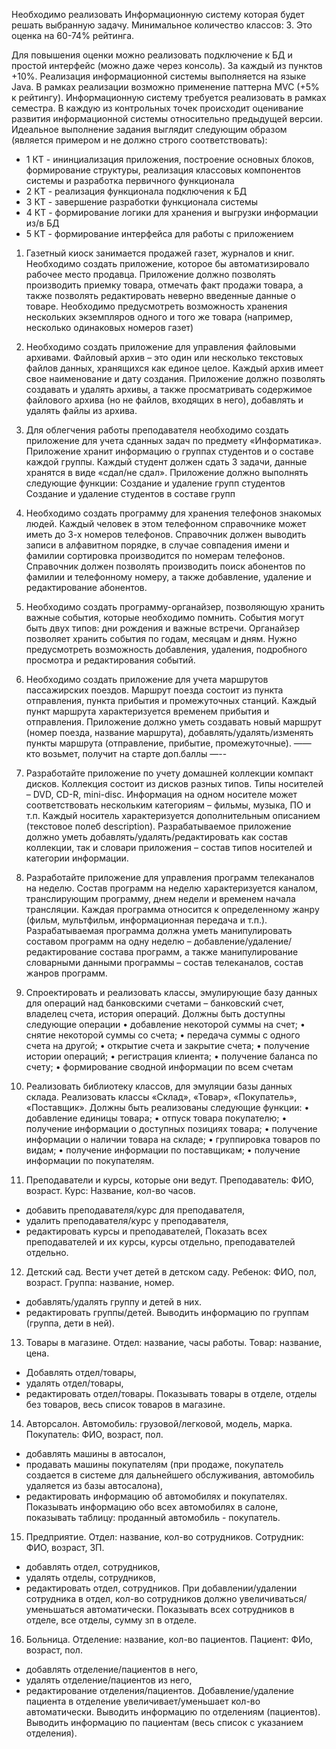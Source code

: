 Необходимо реализовать Информационную систему которая будет решать выбранную задачу. Минимальное количество классов: 3. Это оценка на 60-74% рейтинга.

Для повышения оценки можно реализовать подключение к БД и простой интерфейс (можно даже через консоль). За каждый из пунктов +10%.
Реализация информационной системы выполняется на языке Java. В рамках реализации возможно применение паттерна MVC (+5% к рейтингу).
Информационную систему требуется реализовать в рамках семестра. В каждую из контрольных точек происходит оценивание развития информационной системы относительно предыдущей версии.
Идеальное выполнение задания выглядит следующим образом (является примером и не должно строго соответствовать): 
- 1 КТ - ининциализация приложения, построение основных блоков, формирование структуры, реализация классовых компонентов системы и разработка первичного функционала
- 2 КТ - реализация функционала подключения к БД
- 3 КТ - завершение разработки функционала системы
- 4 КТ - формирование логики для хранения и выгрузки информации из/в БД
- 5 КТ - формирование интерфейса для работы с приложением

1. Газетный киоск занимается продажей газет, журналов и книг. Необходимо создать приложение, которое бы автоматизировало рабочее место продавца. Приложение должно позволять производить приемку товара, отмечать факт продажи товара, а также позволять редактировать неверно введенные данные о товаре. Необходимо предусмотреть возможность хранения нескольких экземпляров одного и того же товара (например, несколько одинаковых номеров газет)

2. Необходимо создать приложение для управления файловыми архивами. Файловый архив – это один или несколько текстовых файлов данных, хранящихся как единое целое. Каждый архив имеет свое наименование и дату создания. Приложение должно позволять создавать и удалять архивы, а также просматривать содержимое файлового архива (но не файлов, входящих в него), добавлять и удалять файлы из архива.

3. Для облегчения работы преподавателя необходимо создать приложение для учета сданных задач по предмету «Информатика». Приложение хранит информацию о группах студентов и о составе каждой группы. Каждый студент должен сдать 3 задачи, данные хранятся в виде «сдал/не сдал». Приложение должно выполнять следующие функции:
Создание и удаление групп студентов
Создание и удаление студентов в составе групп

4. Необходимо создать программу для хранения телефонов знакомых людей. Каждый человек в этом телефонном справочнике может иметь до 3-х номеров телефонов. Справочник должен выводить записи в алфавитном порядке, в случае совпадения имени и фамилии сортировка производится по номерам телефонов. Справочник должен позволять производить поиск абонентов по фамилии и телефонному номеру, а также добавление, удаление и редактирование абонентов.

5. Необходимо создать программу-органайзер, позволяющую хранить важные события, которые необходимо помнить. События могут быть двух типов: дни рождения и важные встречи. Органайзер позволяет хранить события по годам, месяцам и дням. Нужно предусмотреть возможность добавления, удаления, подробного просмотра и редактирования событий.

6. Необходимо создать приложение для учета маршрутов пассажирских поездов. Маршрут поезда состоит из пункта отправления, пункта прибытия и промежуточных станций. Каждый пункт маршрута характеризуется временем прибытия и отправления. Приложение должно уметь создавать новый маршрут (номер поезда, название маршрута), добавлять/удалять/изменять пункты маршрута (отправление, прибытие, промежуточные). —— кто возьмет, получит на старте доп.баллы —--

7. Разработайте приложение по учету домашней коллекции компакт дисков. Коллекция состоит из дисков разных типов. Типы носителей – DVD, CD-R, mini-disc. Информация на одном носителе может соответствовать нескольким категориям – фильмы, музыка, ПО и т.п. Каждый носитель характеризуется дополнительным описанием (текстовое полеб description). Разрабатываемое приложение должно уметь добавлять/удалять/редактировать как состав коллекции, так и словари приложения – состав типов носителей и категории информации.

8. Разработайте приложение для управления программ телеканалов на неделю. Состав программ на неделю характеризуется каналом, транслирующим программу, днем недели и временем начала трансляции. Каждая программа относится к определенному жанру (фильм, мультфильм, информационная передача и т.п.). Разрабатываемая программа должна уметь манипулировать составом программ на одну неделю – добавление/удаление/редактирование состава программ, а также манипулирование словарными данными программы – состав телеканалов, состав жанров программ.

9. Спроектировать и реализовать классы, эмулирующие базу данных для операций над банковскими счетами – банковский счет, владелец счета, история операций.
Должны быть доступны следующие операции
• добавление некоторой суммы на счет;
• снятие некоторой суммы со счета;
• передача суммы с одного счета на другой;
• открытие счета и закрытие счета;
• получение истории операций;
• регистрация клиента;
• получение баланса по счету;
• формирование сводной информации по всем счетам

10. Реализовать библиотеку классов, для эмуляции базы данных склада. Реализовать классы «Склад», «Товар», «Покупатель», «Поставщик».
Должны быть реализованы следующие функции:
• добавление единицы товара;
• отпуск товара покупателю;
• получение информации о доступных позициях товара;
• получение информации о наличии товара на складе;
• группировка товаров по видам;
• получение информации по поставщикам;
• получение информации по покупателям.

11. Преподаватели и курсы, которые они ведут. Преподаватель: ФИО, возраст.
Курс: Название, кол-во часов.
- добавить преподавателя/курс для преподавателя,
- удалить преподавателя/курс у преподавателя,
- редактировать курсы и преподавателей,
Показать всех преподавателей и их курсы, курсы отдельно, преподавателей отдельно.

12. Детский сад.
Вести учет детей в детском саду.
Ребенок: ФИО, пол, возраст.
Группа: название, номер.
- добавлять/удалять группу и детей в них.
- редактировать группы/детей.
Выводить информацию по группам (группа, дети в ней).

13. Товары в магазине.
Отдел: название, часы работы.
Товар: название, цена.
- Добавлять отдел/товары,
- удалять отдел/товары,
- редактировать отдел/товары.
Показывать товары в отделе, отделы без товаров, весь список товаров в магазине.

14. Авторсалон.
Автомобиль: грузовой/легковой, модель, марка.
Покупатель: ФИО, возраст, пол.
- добавлять машины в автосалон,
- продавать машины покупателям (при продаже, покупатель создается в системе для дальнейшего обслуживания, автомобиль удаляется из базы автосалона),
- редактировать информацию об автомобилях и покупателях.
Показывать информацию обо всех автомобилях в салоне, показывать таблицу: проданный автомобиль - покупатель.

15. Предприятие.
Отдел: название, кол-во сотрудников.
Сотрудник: ФИО, возраст, ЗП.
- добавлять отдел, сотрудников,
- удалять отделы, сотрудников,
- редактировать отдел, сотрудников.
При добавлении/удалении сотрудника в отдел, кол-во сотрудников должно увеличиваться/уменьшаться автоматически.
Показывать всех сотрудников в отделе, все отделы, сумму зп в отделе.

16. Больница.
Отделение: название, кол-во пациентов.
Пациент: ФИо, возраст, пол.
- добавлять отделение/пациентов в него,
- удалять отделение/пациентов из него,
- редактирование отделения/пациентов.
Добавление/удаление пациента в отделение увеличивает/уменьшает кол-во автоматически.
Выводить информацию по отделениям (пациентов).
Выводить информацию по пациентам (весь список с указанием отделения).
